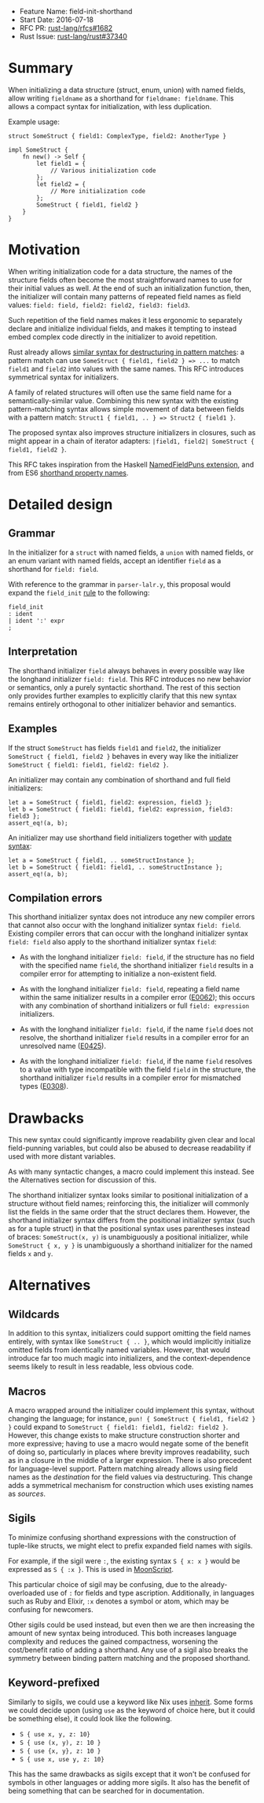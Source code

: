 - Feature Name: field-init-shorthand
- Start Date: 2016-07-18
- RFC PR: [rust-lang/rfcs#1682](https://github.com/rust-lang/rfcs/pull/1682)
- Rust Issue: [rust-lang/rust#37340](https://github.com/rust-lang/rust/issues/37340)

# Summary
[summary]: #summary

When initializing a data structure (struct, enum, union) with named fields,
allow writing `fieldname` as a shorthand for `fieldname: fieldname`. This
allows a compact syntax for initialization, with less duplication.

Example usage:

    struct SomeStruct { field1: ComplexType, field2: AnotherType }

    impl SomeStruct {
        fn new() -> Self {
            let field1 = {
                // Various initialization code
            };
            let field2 = {
                // More initialization code
            };
            SomeStruct { field1, field2 }
        }
    }

# Motivation
[motivation]: #motivation

When writing initialization code for a data structure, the names of the
structure fields often become the most straightforward names to use for their
initial values as well. At the end of such an initialization function, then,
the initializer will contain many patterns of repeated field names as field
values: `field: field, field2: field2, field3: field3`.

Such repetition of the field names makes it less ergonomic to separately
declare and initialize individual fields, and makes it tempting to instead
embed complex code directly in the initializer to avoid repetition.

Rust already allows
[similar syntax for destructuring in pattern matches](https://doc.rust-lang.org/book/patterns.html#destructuring):
a pattern match can use `SomeStruct { field1, field2 } => ...` to match
`field1` and `field2` into values with the same names. This RFC introduces
symmetrical syntax for initializers.

A family of related structures will often use the same field name for a
semantically-similar value. Combining this new syntax with the existing
pattern-matching syntax allows simple movement of data between fields with a
pattern match: `Struct1 { field1, .. } => Struct2 { field1 }`.

The proposed syntax also improves structure initializers in closures, such as
might appear in a chain of iterator adapters: `|field1, field2| SomeStruct {
field1, field2 }`.

This RFC takes inspiration from the Haskell
[NamedFieldPuns extension](https://downloads.haskell.org/~ghc/latest/docs/html/users_guide/glasgow_exts.html#record-puns),
and from ES6
[shorthand property names](http://www.ecma-international.org/ecma-262/6.0/#sec-object-initializer).

# Detailed design
[design]: #detailed-design

## Grammar

In the initializer for a `struct` with named fields, a `union` with named
fields, or an enum variant with named fields, accept an identifier `field` as a
shorthand for `field: field`.

With reference to the grammar in `parser-lalr.y`, this proposal would
expand the `field_init`
[rule](https://github.com/rust-lang/rust/blob/master/src/grammar/parser-lalr.y#L1663-L1665)
to the following:

    field_init
    : ident
    | ident ':' expr
    ;

## Interpretation

The shorthand initializer `field` always behaves in every possible way like the
longhand initializer `field: field`. This RFC introduces no new behavior or
semantics, only a purely syntactic shorthand. The rest of this section only
provides further examples to explicitly clarify that this new syntax remains
entirely orthogonal to other initializer behavior and semantics.

## Examples

If the struct `SomeStruct` has fields `field1` and `field2`, the initializer
`SomeStruct { field1, field2 }` behaves in every way like the initializer
`SomeStruct { field1: field1, field2: field2 }`.

An initializer may contain any combination of shorthand and full field
initializers:

    let a = SomeStruct { field1, field2: expression, field3 };
    let b = SomeStruct { field1: field1, field2: expression, field3: field3 };
    assert_eq!(a, b);

An initializer may use shorthand field initializers together with
[update syntax](https://doc.rust-lang.org/book/structs.html#update-syntax):

    let a = SomeStruct { field1, .. someStructInstance };
    let b = SomeStruct { field1: field1, .. someStructInstance };
    assert_eq!(a, b);

## Compilation errors

This shorthand initializer syntax does not introduce any new compiler errors
that cannot also occur with the longhand initializer syntax `field: field`.
Existing compiler errors that can occur with the longhand initializer syntax
`field: field` also apply to the shorthand initializer syntax `field`:

- As with the longhand initializer `field: field`, if the structure has no
  field with the specified name `field`, the shorthand initializer `field`
  results in a compiler error for attempting to initialize a non-existent
  field.

- As with the longhand initializer `field: field`, repeating a field name
  within the same initializer results in a compiler error
  ([E0062](https://doc.rust-lang.org/error-index.html#E0062)); this occurs with
  any combination of shorthand initializers or full `field: expression`
  initializers.

- As with the longhand initializer `field: field`, if the name `field` does not
  resolve, the shorthand initializer `field` results in a compiler error for an
  unresolved name ([E0425](https://doc.rust-lang.org/error-index.html#E0425)).

- As with the longhand initializer `field: field`, if the name `field` resolves
  to a value with type incompatible with the field `field` in the structure,
  the shorthand initializer `field` results in a compiler error for mismatched
  types ([E0308](https://doc.rust-lang.org/error-index.html#E0308)).

# Drawbacks
[drawbacks]: #drawbacks

This new syntax could significantly improve readability given clear and local
field-punning variables, but could also be abused to decrease readability if
used with more distant variables.

As with many syntactic changes, a macro could implement this instead. See the
Alternatives section for discussion of this.

The shorthand initializer syntax looks similar to positional initialization of
a structure without field names; reinforcing this, the initializer will
commonly list the fields in the same order that the struct declares them.
However, the shorthand initializer syntax differs from the positional
initializer syntax (such as for a tuple struct) in that the positional syntax
uses parentheses instead of braces: `SomeStruct(x, y)` is unambiguously a
positional initializer, while `SomeStruct { x, y }` is unambiguously a
shorthand initializer for the named fields `x` and `y`.

# Alternatives
[alternatives]: #alternatives

## Wildcards

In addition to this syntax, initializers could support omitting the field names
entirely, with syntax like `SomeStruct { .. }`, which would implicitly
initialize omitted fields from identically named variables. However, that would
introduce far too much magic into initializers, and the context-dependence
seems likely to result in less readable, less obvious code.

## Macros

A macro wrapped around the initializer could implement this syntax, without
changing the language; for instance, `pun! { SomeStruct { field1, field2 } }`
could expand to `SomeStruct { field1: field1, field2: field2 }`. However, this
change exists to make structure construction shorter and more expressive;
having to use a macro would negate some of the benefit of doing so,
particularly in places where brevity improves readability, such as in a closure
in the middle of a larger expression. There is also precedent for
language-level support. Pattern matching already allows using field names as
the _destination_ for the field values via destructuring. This change adds a
symmetrical mechanism for construction which uses existing names as _sources_.

## Sigils

To minimize confusing shorthand expressions with the construction of
tuple-like structs, we might elect to prefix expanded field names with
sigils.

For example, if the sigil were `:`, the existing syntax `S { x: x }`
would be expressed as `S { :x }`. This is used in
[MoonScript](http://moonscript.org/reference/#the-language/table-literals).

This particular choice of sigil may be confusing, due to the
already-overloaded use of `:` for fields and type ascription. Additionally,
in languages such as Ruby and Elixir, `:x` denotes a symbol or atom, which
may be confusing for newcomers.

Other sigils could be used instead, but even then we are then increasing
the amount of new syntax being introduced. This both increases language
complexity and reduces the gained compactness, worsening the
cost/benefit ratio of adding a shorthand. Any use of a sigil also breaks
the symmetry between binding pattern matching and the proposed
shorthand.

## Keyword-prefixed

Similarly to sigils, we could use a keyword like Nix uses
[inherit](http://nixos.org/nix/manual/#idm46912467627696). Some forms we could
decide upon (using `use` as the keyword of choice here, but it could be
something else), it could look like the following.

* `S { use x, y, z: 10}`
* `S { use (x, y), z: 10 }`
* `S { use {x, y}, z: 10 }`
* `S { use x, use y, z: 10}`

This has the same drawbacks as sigils except that it won't be confused for
symbols in other languages or adding more sigils. It also has the benefit
of being something that can be searched for in documentation.
